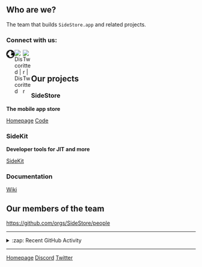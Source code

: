 <!-- 
Docs: How to use GitHub README and actions to auto-generate embedded content.
https://github.com/anuraghazra/github-readme-stats
https://www.youtube.com/watch?v=n6d4KHSKqGk
https://github.com/rahuldkjain/github-profile-readme-generator
 -->

## Who are we?

The team that builds `SideStore.app` and related projects.

### Connect with us:

<!--
[![Website](https://img.shields.io/website?label=sidestore.io&style=for-the-badge&url=https://sidestore.io)](https://sidestore.io)
[![Twitter Follow](https://img.shields.io/twitter/follow/sidestore_io?color=1DA1F2&logo=twitter&style=for-the-badge)](https://twitter.com/intent/follow?original_referer=https%3A%2F%2Fgithub.com%2Fsidestore&screen_name=sidestore)
[![GitHub Followers](https://img.shields.io/github/followers/sidestore?style=for-the-badge)]()
[![GitHub Sponsors](https://img.shields.io/github/sponsors/sidestore?style=for-the-badge
)]() 
-->

[<img align="left" alt="sidestore.io" width="22px" src="https://raw.githubusercontent.com/iconic/open-iconic/master/svg/globe.svg" />][website]
[<img align="left" alt="Discord | Discord" width="22px" src="https://cdn.jsdelivr.net/npm/simple-icons@v3/icons/discord.svg" />][discord]
[<img align="left" alt="Twitter | Twitter" width="22px" src="https://cdn.jsdelivr.net/npm/simple-icons@v3/icons/twitter.svg" />][twitter]

<br />
<br />

## Our projects

### SideStore

__The mobile app store__

[Homepage][website]
[Code][git.sidestore]

### SideKit

__Developer tools for JIT and more__

[SideKit][git.sidekit]

### Documentation

[Wiki][wiki]

## Our members of the team

https://github.com/orgs/SideStore/people

---

<details>
  <summary>:zap: Recent GitHub Activity</summary>

<!--START_SECTION:activity-->
1. 🗣 Commented on [#860](https://github.com/SideStore/SideStore/issues/860) in [SideStore/SideStore](https://github.com/SideStore/SideStore)
2. 🗣 Commented on [#855](https://github.com/SideStore/SideStore/issues/855) in [SideStore/SideStore](https://github.com/SideStore/SideStore)
3. 🗣 Commented on [#860](https://github.com/SideStore/SideStore/issues/860) in [SideStore/SideStore](https://github.com/SideStore/SideStore)
4. 🗣 Commented on [#861](https://github.com/SideStore/SideStore/issues/861) in [SideStore/SideStore](https://github.com/SideStore/SideStore)
5. ❗️ Closed issue [#861](https://github.com/SideStore/SideStore/issues/861) in [SideStore/SideStore](https://github.com/SideStore/SideStore)
6. 🗣 Commented on [#863](https://github.com/SideStore/SideStore/issues/863) in [SideStore/SideStore](https://github.com/SideStore/SideStore)
7. ❗️ Closed issue [#863](https://github.com/SideStore/SideStore/issues/863) in [SideStore/SideStore](https://github.com/SideStore/SideStore)
8. 🗣 Commented on [#864](https://github.com/SideStore/SideStore/issues/864) in [SideStore/SideStore](https://github.com/SideStore/SideStore)
9. ❗️ Closed issue [#864](https://github.com/SideStore/SideStore/issues/864) in [SideStore/SideStore](https://github.com/SideStore/SideStore)
10. 🗣 Commented on [#866](https://github.com/SideStore/SideStore/issues/866) in [SideStore/SideStore](https://github.com/SideStore/SideStore)
11. 🗣 Commented on [#866](https://github.com/SideStore/SideStore/issues/866) in [SideStore/SideStore](https://github.com/SideStore/SideStore)
12. 🗣 Commented on [#866](https://github.com/SideStore/SideStore/issues/866) in [SideStore/SideStore](https://github.com/SideStore/SideStore)
13. 🗣 Commented on [#866](https://github.com/SideStore/SideStore/issues/866) in [SideStore/SideStore](https://github.com/SideStore/SideStore)
14. 💪 Opened PR [#866](https://github.com/SideStore/SideStore/pull/866) in [SideStore/SideStore](https://github.com/SideStore/SideStore)
15. ❗️ Opened issue [#864](https://github.com/SideStore/SideStore/issues/864) in [SideStore/SideStore](https://github.com/SideStore/SideStore)
16. ❗️ Opened issue [#861](https://github.com/SideStore/SideStore/issues/861) in [SideStore/SideStore](https://github.com/SideStore/SideStore)
17. 🗣 Commented on [#410](https://github.com/SideStore/SideStore/issues/410) in [SideStore/SideStore](https://github.com/SideStore/SideStore)
18. ❗️ Opened issue [#860](https://github.com/SideStore/SideStore/issues/860) in [SideStore/SideStore](https://github.com/SideStore/SideStore)
19. 🗣 Commented on [#840](https://github.com/SideStore/SideStore/issues/840) in [SideStore/SideStore](https://github.com/SideStore/SideStore)
20. 💪 Opened PR [#59](https://github.com/SideStore/Community-Source/pull/59) in [SideStore/Community-Source](https://github.com/SideStore/Community-Source)
<!--END_SECTION:activity-->

</details>

---

[Homepage][patreon] [Discord][discord] [Twitter][twitter]

<!--
- [Patreon][patreon]
- [OpenCollective][opencollective]
- [YouTube][youtube]
-->

[website]: https://sidestore.io
[wiki]: https://wiki.sidestore.io
[twitter]: https://twitter.com/sidestore_io
[discord]: https://discord.gg/sidestore-949183273383395328
[youtube]: https://youtube.com/TODO
[patreon]: https://www.patreon.com/SideStore
[opencollective]: https://opencollective.com/TODO
[git.sidestore]: https://github.com/SideStore/SideStore/
[git.sidekit]: https://github.com/SideStore/SideKit


